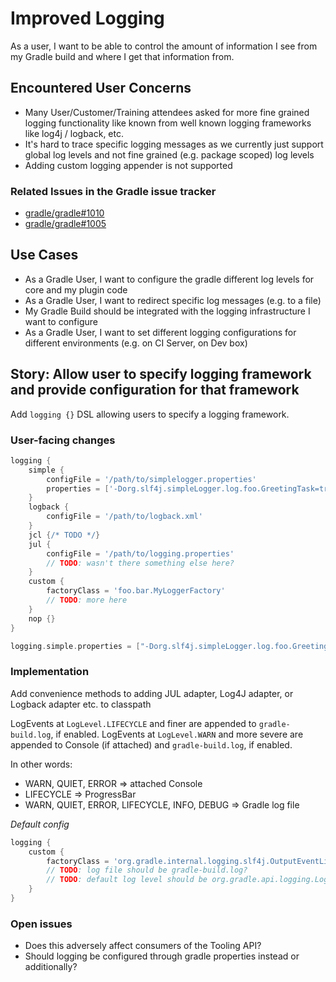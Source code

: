 # Improved Logging

As a user, I want to be able to control the amount of information I see from my Gradle build and where I get that information from.

## Encountered User Concerns

* Many User/Customer/Training attendees asked for more fine grained logging functionality like known from well known logging frameworks like log4j / logback, etc.
* It's hard to trace specific logging messages as we currently just support global log levels and not fine grained (e.g. package scoped) log levels
* Adding custom logging appender is not supported

### Related Issues in the Gradle issue tracker

- [gradle/gradle#1010](https://github.com/gradle/gradle/issues/1010)
- [gradle/gradle#1005](https://github.com/gradle/gradle/issues/1005)

## Use Cases

* As a Gradle User, I want to configure the gradle different log levels for core and my plugin code
* As a Gradle User, I want to redirect specific log messages (e.g. to a file)
* My Gradle Build should be integrated with the logging infrastructure I want to configure
* As a Gradle User, I want to set different logging configurations for different environments (e.g. on CI Server, on Dev box)  

## Story: Allow user to specify logging framework and provide configuration for that framework
Add `logging {}` DSL allowing users to specify a logging framework. 

### User-facing changes
```gradle
logging {
    simple {
        configFile = '/path/to/simplelogger.properties'
        properties = ['-Dorg.slf4j.simpleLogger.log.foo.GreetingTask=trace']
    }
    logback {
        configFile = '/path/to/logback.xml'
    }
    jcl {/* TODO */}
    jul {
        configFile = '/path/to/logging.properties'
        // TODO: wasn't there something else here?
    }
    custom {
        factoryClass = 'foo.bar.MyLoggerFactory'
        // TODO: more here
    }
    nop {}
}

logging.simple.properties = ["-Dorg.slf4j.simpleLogger.log.foo.GreetingTask=trace", ...]
```

### Implementation
Add convenience methods to adding JUL adapter, Log4J adapter, or Logback adapter etc. to classpath
 
LogEvents at `LogLevel.LIFECYCLE` and finer are appended to `gradle-build.log`, if enabled.
LogEvents at `LogLevel.WARN` and more severe are appended to Console (if attached) and `gradle-build.log`, if enabled.

In other words:
 - WARN, QUIET, ERROR => attached Console
 - LIFECYCLE => ProgressBar
 - WARN, QUIET, ERROR, LIFECYCLE, INFO, DEBUG => Gradle log file

*Default config*
```gradle
logging {
    custom {
        factoryClass = 'org.gradle.internal.logging.slf4j.OutputEventListenerBackedLoggerContext'
        // TODO: log file should be gradle-build.log?
        // TODO: default log level should be org.gradle.api.logging.LogLevel.LIFECYCLE
    }
}
```

### Open issues
 - Does this adversely affect consumers of the Tooling API?
 - Should logging be configured through gradle properties instead or additionally?
